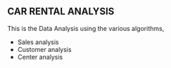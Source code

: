 ## CAR RENTAL ANALYSIS
This is the Data Analysis using the various algorithms,
<ul style="list-style-type:square;">
  <li>Sales analysis</li>
  <li>Customer analysis</li>
  <li>Center analysis</li>
</ul>
